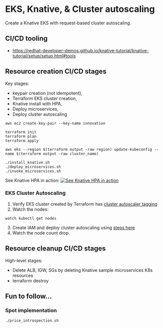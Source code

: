 # EKS, Knative, & Cluster autoscaling

Create a Knative EKS with request-based cluster autoscaling.

## CI/CD tooling

- https://redhat-developer-demos.github.io/knative-tutorial/knative-tutorial/setup/setup.html#tools


## Resource creation CI/CD stages

Key stages:

- keypair creation (not idempotent), 
- Terraform EKS cluster creation, 
- Knative install with HPA,
- Deploy microservices,
- Deploy cluster autoscaling

```
aws ec2 create-key-pair --key-name innovation

terraform init
terraform plan
terraform apply

aws eks --region $(terraform output -raw region) update-kubeconfig --name $(terraform output -raw cluster_name)

./install_knative.sh
./deploy_microservices.sh
./invoke_microservices.sh

```

See Knative HPA in action:
[![See Knative HPA in action](http://img.youtube.com/vi/qIJunS2pDTA/0.jpg)](https://youtu.be/qIJunS2pDTA?t=170)

### EKS Cluster Autoscaling

1. Verify EKS cluster created by Terraform has [cluster autoscaler tagging](https://docs.aws.amazon.com/eks/latest/userguide/cluster-autoscaler.html#ca-prerequisites)
2. Watch the nodes:
```
watch kubectl get nodes

```
3. Create IAM and deploy cluster autoscaling using [steps here](https://docs.aws.amazon.com/eks/latest/userguide/cluster-autoscaler.html#ca-create-policy)
4. Watch the node count drop.



## Resource cleanup CI/CD stages

High-level stages:

 - Delete ALB, IGW, SGs by deleting Knative sample microservices K8s resources
 - terraform destroy

## Fun to follow...

### Spot implementation

```
./price_introspection.sh
```